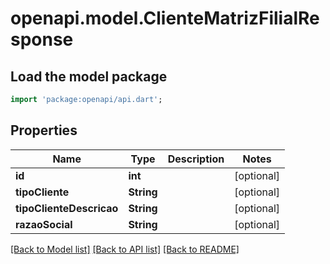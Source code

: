 # openapi.model.ClienteMatrizFilialResponse

## Load the model package
```dart
import 'package:openapi/api.dart';
```

## Properties
Name | Type | Description | Notes
------------ | ------------- | ------------- | -------------
**id** | **int** |  | [optional] 
**tipoCliente** | **String** |  | [optional] 
**tipoClienteDescricao** | **String** |  | [optional] 
**razaoSocial** | **String** |  | [optional] 

[[Back to Model list]](../README.md#documentation-for-models) [[Back to API list]](../README.md#documentation-for-api-endpoints) [[Back to README]](../README.md)


